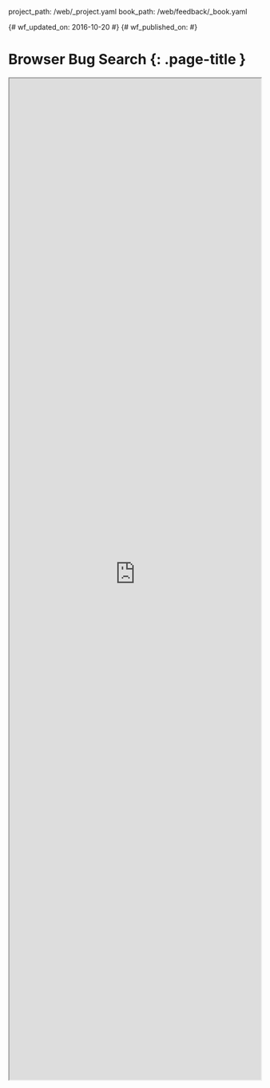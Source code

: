 project_path: /web/_project.yaml
book_path: /web/feedback/_book.yaml

{# wf_updated_on: 2016-10-20 #}
{# wf_published_on:  #}

# Browser Bug Search {: .page-title }

<iframe id="browser-issue-tracker" src="https://browser-issue-tracker-search.appspot.com/?q=flex" width="100%" height="2000" scrolling="no"></iframe>
